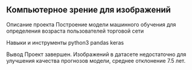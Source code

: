 ## Компьютерное зрение для изображений

Описание проекта
Построение модели машинного обучения для определения возраста пользователей торговой сети

Навыки и инструменты
python3
pandas
keras

Вывод
Проект завершен. Изображений в датасете недостаточно для улучшения качества прогнозов модели, среднее отклонение 7.5 лет.
